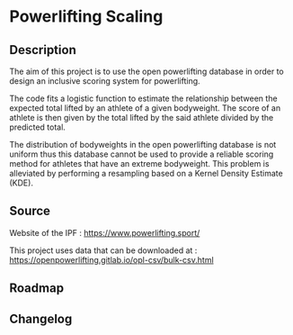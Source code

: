 # Powerlifting Scaling

## Description

The aim of this project is to use the open powerlifting database in order to design an inclusive scoring system for powerlifting. 

The code fits a logistic function to estimate the relationship between the expected total lifted by an athlete of a given bodyweight. The score of an athlete is then given by the total lifted by the said athlete divided by the predicted total.

The distribution of bodyweights in the open powerlifting database is not uniform thus this database cannot be used to provide a reliable scoring method for athletes that have an extreme bodyweight. This problem is alleviated by performing a resampling based on a Kernel Density Estimate (KDE).

## Source

Website of the IPF : https://www.powerlifting.sport/

This project uses data that can be downloaded at : https://openpowerlifting.gitlab.io/opl-csv/bulk-csv.html

## Roadmap

## Changelog
